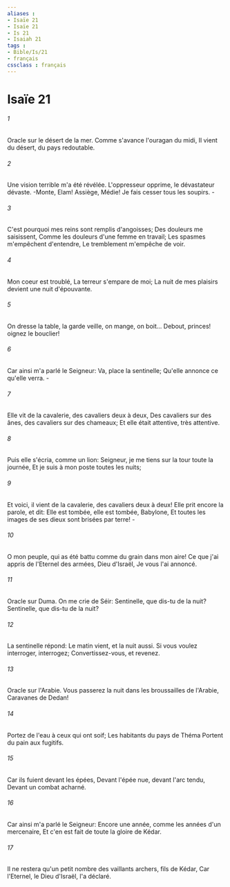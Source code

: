 ```yaml
---
aliases : 
- Isaïe 21
- Isaïe 21
- Is 21
- Isaiah 21
tags : 
- Bible/Is/21
- français
cssclass : français
---
```


# Isaïe 21

###### 1
Oracle sur le désert de la mer. Comme s'avance l'ouragan du midi, Il vient du désert, du pays redoutable.
###### 2
Une vision terrible m'a été révélée. L'oppresseur opprime, le dévastateur dévaste. -Monte, Elam! Assiège, Médie! Je fais cesser tous les soupirs. -
###### 3
C'est pourquoi mes reins sont remplis d'angoisses; Des douleurs me saisissent, Comme les douleurs d'une femme en travail; Les spasmes m'empêchent d'entendre, Le tremblement m'empêche de voir.
###### 4
Mon coeur est troublé, La terreur s'empare de moi; La nuit de mes plaisirs devient une nuit d'épouvante.
###### 5
On dresse la table, la garde veille, on mange, on boit... Debout, princes! oignez le bouclier!
###### 6
Car ainsi m'a parlé le Seigneur: Va, place la sentinelle; Qu'elle annonce ce qu'elle verra. -
###### 7
Elle vit de la cavalerie, des cavaliers deux à deux, Des cavaliers sur des ânes, des cavaliers sur des chameaux; Et elle était attentive, très attentive.
###### 8
Puis elle s'écria, comme un lion: Seigneur, je me tiens sur la tour toute la journée, Et je suis à mon poste toutes les nuits;
###### 9
Et voici, il vient de la cavalerie, des cavaliers deux à deux! Elle prit encore la parole, et dit: Elle est tombée, elle est tombée, Babylone, Et toutes les images de ses dieux sont brisées par terre! -
###### 10
O mon peuple, qui as été battu comme du grain dans mon aire! Ce que j'ai appris de l'Eternel des armées, Dieu d'Israël, Je vous l'ai annoncé.
###### 11
Oracle sur Duma. On me crie de Séir: Sentinelle, que dis-tu de la nuit? Sentinelle, que dis-tu de la nuit?
###### 12
La sentinelle répond: Le matin vient, et la nuit aussi. Si vous voulez interroger, interrogez; Convertissez-vous, et revenez.
###### 13
Oracle sur l'Arabie. Vous passerez la nuit dans les broussailles de l'Arabie, Caravanes de Dedan!
###### 14
Portez de l'eau à ceux qui ont soif; Les habitants du pays de Théma Portent du pain aux fugitifs.
###### 15
Car ils fuient devant les épées, Devant l'épée nue, devant l'arc tendu, Devant un combat acharné.
###### 16
Car ainsi m'a parlé le Seigneur: Encore une année, comme les années d'un mercenaire, Et c'en est fait de toute la gloire de Kédar.
###### 17
Il ne restera qu'un petit nombre des vaillants archers, fils de Kédar, Car l'Eternel, le Dieu d'Israël, l'a déclaré.
